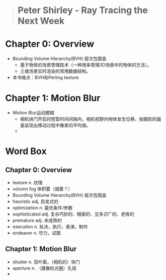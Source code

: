 > # <i class="fa fa-star"></i> Peter Shirley - Ray Tracing the Next Week
# Chapter 0: Overview
* Bounding Volume Hierarchy(BVH) 层次包围盒
  * 基于物体的场景管理技术（一种用来管理3D场景中的物体的方法）。
  * 三维场景实时渲染的常用数据结构。
* 本书难点：BVH和Perling texture

# Chapter 1: Motion Blur
* Motion Blur运动模糊
  * 相机快门开启的短暂时间间隔内，相机视野内物体发生位移，拍摄到的画面呈现出移动过程中像素的平均值。
  * 

# Word Box
## Chapter 0: Overview
* texture n. 纹理
* volumn fog 体积雾（烟雾？）
* Bounding Volume Hierarchy(BVH) 层次包围盒
* heuristic adj. 启发式的
* optimization n. 最优条件/参数
* sophisticated adj. 复杂巧妙的、精密的、见多识广的、老练的
* premature adj. 未成熟的
* execution n. 处决，执行，表演，制作
* endeavor n. 尽力，试图

## Chapter 1: Motion Blur
* shutter n. 百叶窗，（相机的）快门
* aperture n. （摄像机光圈）孔径
* 

<!-- 使用FontAwesome -->
<head> 
    <script defer src="https://use.fontawesome.com/releases/v5.0.13/js/all.js"></script> 
    <script defer src="https://use.fontawesome.com/releases/v5.0.13/js/v4-shims.js"></script> 
</head> 
<link rel="stylesheet" href="https://use.fontawesome.com/releases/v5.0.13/css/all.css">

<!-- Sample use: <i class="fa fa-star"></i> -->